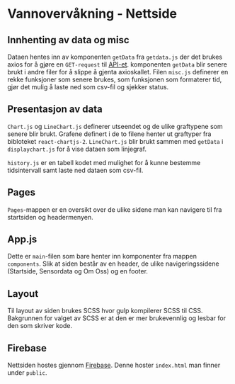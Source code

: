 # Vannovervåkning - Nettside

## Innhenting av data og misc

Dataen hentes inn av komponenten `getData` fra `getdata.js` der det brukes axios for å gjøre
en `GET-request` til [API-et](https://github.com/leiklier/smartwater-api). komponenten `getData` blir senere brukt i andre filer for å
slippe å gjenta axioskallet. Filen `misc.js` definerer en rekke funksjoner som senere brukes,
som funksjonen som formaterer tid, gjør det mulig å laste ned som csv-fil og sjekker status.

## Presentasjon av data

`Chart.js` og `LineChart.js` definerer utseendet og de ulike graftypene som senere blir brukt. Grafene definert i de to filene henter ut graftyper fra bibloteket `react-chartjs-2`. `LineChart.js` blir brukt sammen med `getData` i `displaychart.js` for å vise dataen som linjegraf.

`history.js` er en tabell kodet med mulighet for å kunne bestemme tidsintervall samt laste ned dataen som csv-fil.

## Pages

`Pages`-mappen er en oversikt over de ulike sidene man kan navigere til fra startsiden og headermenyen.

## App.js

Dette er `main`-filen som bare henter inn komponenter fra mappen `components`. Slik at siden består av en header, de ulike navigeringssidene (Startside, Sensordata og Om Oss) og en footer.

## Layout

Til layout av siden brukes SCSS hvor gulp kompilerer SCSS til CSS. Bakgrunnen for valget av SCSS er at den er mer brukevennlig og lesbar for den som skriver kode.  

## Firebase

Nettsiden hostes gjennom [Firebase](https://firebase.google.com/). Denne hoster `index.html` man finner under `public`.
